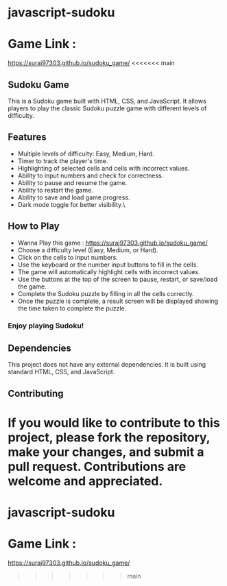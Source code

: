 # javascript-sudoku

# Game Link :

https://suraj97303.github.io/sudoku_game/
<<<<<<< main
## Sudoku Game
This is a Sudoku game built with HTML, CSS, and JavaScript. It allows players to play the classic Sudoku puzzle game with different levels of difficulty.

## Features
- Multiple levels of difficulty: Easy, Medium, Hard.
- Timer to track the player's time.
- Highlighting of selected cells and cells with incorrect values.
- Ability to input numbers and check for correctness.
- Ability to pause and resume the game.
- Ability to restart the game.
- Ability to save and load game progress.
- Dark mode toggle for better visibility.\

## How to Play

- Wanna Play this game : https://suraj97303.github.io/sudoku_game/ 
- Choose a difficulty level (Easy, Medium, or Hard).
- Click on the cells to input numbers.
- Use the keyboard or the number input buttons to fill in the cells.
- The game will automatically highlight cells with incorrect values.
- Use the buttons at the top of the screen to pause, restart, or save/load the game.
- Complete the Sudoku puzzle by filling in all the cells correctly.
- Once the puzzle is complete, a result screen will be displayed showing the time taken to complete the puzzle.

### Enjoy playing Sudoku!

## Dependencies
This project does not have any external dependencies. It is built using standard HTML, CSS, and JavaScript.

## Contributing
If you would like to contribute to this project, please fork the repository, make your changes, and submit a pull request. Contributions are welcome and appreciated.
=======
# javascript-sudoku

# Game Link :

https://suraj97303.github.io/sudoku_game/
>>>>>>> main
